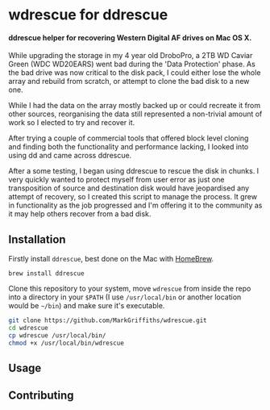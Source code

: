 wdrescue for ddrescue
========
#### ddrescue helper for recovering Western Digital AF drives on Mac OS X.

While upgrading the storage in my 4 year old DroboPro, a 2TB WD Caviar Green (WDC WD20EARS) went bad during the 'Data Protection' phase. As the bad drive was now critical to the disk pack, I could either lose the whole array and rebuild from scratch, or attempt to clone the bad disk to a new one.

While I had the data on the array mostly backed up or could recreate it from other sources, reorganising the data still represented a non-trivial amount of work so I elected to try and recover it.

After trying a couple of commercial tools that offered block level cloning and finding both the functionality and performance lacking, I looked into using dd and came across ddrescue.

After a some testing, I began using ddrescue to rescue the disk in chunks. I very quickly wanted to protect myself from user error as just one transposition of source and destination disk would have jeopardised any attempt of recovery, so I created this script to manage the process. It grew in functionality as the job progressed and I'm offering it to the community as it may help others recover from a bad disk.


## Installation
Firstly install `ddrescue`, best done on the Mac with [HomeBrew](http://brew.sh).

    brew install ddrescue

Clone this repository to your system, move `wdrescue` from inside the repo into a directory in your `$PATH` (I use `/usr/local/bin` or another location would be `~/bin`) and make sure it's executable.

```bash
git clone https://github.com/MarkGriffiths/wdrescue.git
cd wdrescue
cp wdrescue /usr/local/bin/
chmod +x /usr/local/bin/wdrescue
```

## Usage

## Contributing